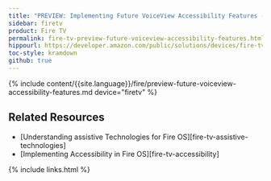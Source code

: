 ```yaml
---
title: "PREVIEW: Implementing Future VoiceView Accessibility Features - Fire TV"
sidebar: firetv
product: Fire TV
permalink: fire-tv-preview-future-voiceview-accessibility-features.html
hippourl: https://developer.amazon.com/public/solutions/devices/fire-tv/docs/fire-tv-preview-future-voiceview-accessibility-features
toc-style: kramdown
github: true
---
```


{% include content/{{site.language}}/fire/preview-future-voiceview-accessibility-features.md device="firetv" %}

## Related Resources

*   [Understanding assistive Technologies for Fire OS][fire-tv-assistive-technologies]
*   [Implementing Accessibility in Fire OS][fire-tv-accessibility]

{% include links.html %}
